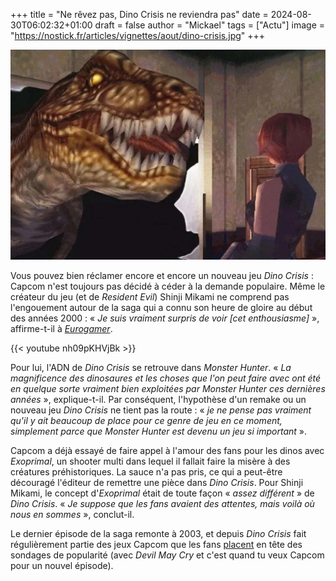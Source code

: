 +++
title = "Ne rêvez pas, Dino Crisis ne reviendra pas"
date = 2024-08-30T06:02:32+01:00
draft = false
author = "Mickael"
tags = ["Actu"]
image = "https://nostick.fr/articles/vignettes/aout/dino-crisis.jpg"
+++

![Dino Crisis](dino-crisis.jpg "Graou.")

Vous pouvez bien réclamer encore et encore un nouveau jeu *Dino Crisis* : Capcom n'est toujours pas décidé à céder à la demande populaire. Même le créateur du jeu (et de *Resident Evil*) Shinji Mikami ne comprend pas l'engouement autour de la saga qui a connu son heure de gloire au début des années 2000 : « *Je suis vraiment surpris de voir [cet enthousiasme]* », affirme-t-il à *[Eurogamer](https://www.eurogamer.net/no-space-for-dino-crisis-when-monster-hunter-exists-says-shinji-mikami)*.

{{< youtube nh09pKHVjBk >}} 

Pour lui, l'ADN de *Dino Crisis* se retrouve dans *Monster Hunter*. « *La magnificence des dinosaures et les choses que l'on peut faire avec ont été en quelque sorte vraiment bien exploitées par Monster Hunter ces dernières années* », explique-t-il. Par conséquent, l'hypothèse d'un remake ou un nouveau jeu *Dino Crisis* ne tient pas la route : « *je ne pense pas vraiment qu'il y ait beaucoup de place pour ce genre de jeu en ce moment, simplement parce que Monster Hunter est devenu un jeu si important* ».

Capcom a déjà essayé de faire appel à l'amour des fans pour les dinos avec *Exoprimal*, un shooter multi dans lequel il fallait faire la misère à des créatures préhistoriques. La sauce n'a pas pris, ce qui a peut-être découragé l'éditeur de remettre une pièce dans *Dino Crisis*. Pour Shinji Mikami, le concept d'*Exoprimal* était de toute façon « *assez différent* » de *Dino Crisis*. « *Je suppose que les fans avaient des attentes, mais voilà où nous en sommes* », conclut-il.

Le dernier épisode de la saga remonte à 2003, et depuis *Dino Crisis* fait régulièrement partie des jeux Capcom que les fans [placent](https://captown.capcom.com/en/super_elections/1) en tête des sondages de popularité (avec *Devil May Cry* et c'est quand tu veux Capcom pour un nouvel épisode).